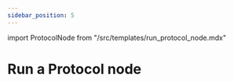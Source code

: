 ```yaml
---
sidebar_position: 5
---
```


import ProtocolNode from "/src/templates/run_protocol_node.mdx"

# Run a Protocol node

<ProtocolNode />
